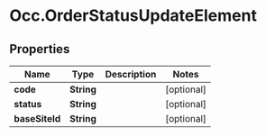 # Occ.OrderStatusUpdateElement

## Properties
Name | Type | Description | Notes
------------ | ------------- | ------------- | -------------
**code** | **String** |  | [optional] 
**status** | **String** |  | [optional] 
**baseSiteId** | **String** |  | [optional] 



